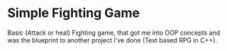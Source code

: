 # Simple Fighting Game
 
Basic (Attack or heal) Fighting game, that got me into OOP concepts and was the blueprint to another project I've done (Text based RPG in C++).
